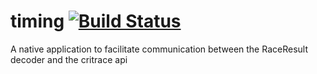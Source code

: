 # timing [![Build Status](https://travis-ci.org/critrace/timing.svg?branch=master)](https://travis-ci.org/critrace/timing)

A native application to facilitate communication between the RaceResult decoder and the critrace api
